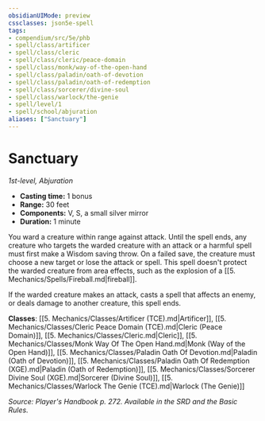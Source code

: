 ```yaml
---
obsidianUIMode: preview
cssclasses: json5e-spell
tags:
- compendium/src/5e/phb
- spell/class/artificer
- spell/class/cleric
- spell/class/cleric/peace-domain
- spell/class/monk/way-of-the-open-hand
- spell/class/paladin/oath-of-devotion
- spell/class/paladin/oath-of-redemption
- spell/class/sorcerer/divine-soul
- spell/class/warlock/the-genie
- spell/level/1
- spell/school/abjuration
aliases: ["Sanctuary"]
---
```

# Sanctuary
*1st-level, Abjuration*  

- **Casting time:** 1 bonus
- **Range:** 30 feet
- **Components:** V, S, a small silver mirror
- **Duration:** 1 minute

You ward a creature within range against attack. Until the spell ends, any creature who targets the warded creature with an attack or a harmful spell must first make a Wisdom saving throw. On a failed save, the creature must choose a new target or lose the attack or spell. This spell doesn't protect the warded creature from area effects, such as the explosion of a [[5. Mechanics/Spells/Fireball.md\|fireball]].

If the warded creature makes an attack, casts a spell that affects an enemy, or deals damage to another creature, this spell ends.

**Classes**: [[5. Mechanics/Classes/Artificer (TCE).md\|Artificer]], [[5. Mechanics/Classes/Cleric Peace Domain (TCE).md\|Cleric (Peace Domain)]], [[5. Mechanics/Classes/Cleric.md\|Cleric]], [[5. Mechanics/Classes/Monk Way Of The Open Hand.md\|Monk (Way of the Open Hand)]], [[5. Mechanics/Classes/Paladin Oath Of Devotion.md\|Paladin (Oath of Devotion)]], [[5. Mechanics/Classes/Paladin Oath Of Redemption (XGE).md\|Paladin (Oath of Redemption)]], [[5. Mechanics/Classes/Sorcerer Divine Soul (XGE).md\|Sorcerer (Divine Soul)]], [[5. Mechanics/Classes/Warlock The Genie (TCE).md\|Warlock (The Genie)]]

*Source: Player's Handbook p. 272. Available in the SRD and the Basic Rules.*